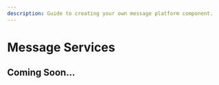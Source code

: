 ```yaml
---
description: Guide to creating your own message platform component.
---
```


# Message Services

## Coming Soon...
